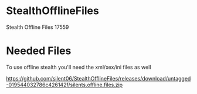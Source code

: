 # StealthOfflineFiles
Stealth Offline Files 17559
# Needed Files
To use offline stealth you'll need the xml/xex/ini files as well


https://github.com/silent06/StealthOfflineFiles/releases/download/untagged-019544032786c426142f/silents.offline.files.zip

